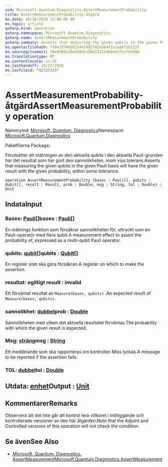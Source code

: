 ```yaml
---
uid: Microsoft.Quantum.Diagnostics.AssertMeasurementProbability
title: AssertMeasurementProbability-åtgärd
ms.date: 10/26/2020 12:00:00 AM
ms.topic: article
qsharp.kind: operation
qsharp.namespace: Microsoft.Quantum.Diagnostics
qsharp.name: AssertMeasurementProbability
qsharp.summary: Asserts that measuring the given qubits in the given Pauli basis will have the given result with the given probability, within some tolerance.
ms.openlocfilehash: ff0419706d825442492f82e564f1cce86f1b112f
ms.sourcegitcommit: 29e0d88a30e4166fa580132124b0eb57e1f0e986
ms.translationtype: MT
ms.contentlocale: sv-SE
ms.lasthandoff: 10/27/2020
ms.locfileid: "92727333"
---
```

# <a name="assertmeasurementprobability-operation"></a><span data-ttu-id="0354a-102">AssertMeasurementProbability-åtgärd</span><span class="sxs-lookup"><span data-stu-id="0354a-102">AssertMeasurementProbability operation</span></span>

<span data-ttu-id="0354a-103">Namnrymd: [Microsoft. Quantum. Diagnostics](xref:Microsoft.Quantum.Diagnostics)</span><span class="sxs-lookup"><span data-stu-id="0354a-103">Namespace: [Microsoft.Quantum.Diagnostics](xref:Microsoft.Quantum.Diagnostics)</span></span>

<span data-ttu-id="0354a-104">Paketfilerna [](https://nuget.org/packages/)</span><span class="sxs-lookup"><span data-stu-id="0354a-104">Package: [](https://nuget.org/packages/)</span></span>


<span data-ttu-id="0354a-105">Förutsätter att mätningen av den aktuella qubits i den aktuella Pauli-grunden har det resultat som har givit den sannolikheten, inom viss tolerans.</span><span class="sxs-lookup"><span data-stu-id="0354a-105">Asserts that measuring the given qubits in the given Pauli basis will have the given result with the given probability, within some tolerance.</span></span>

```qsharp
operation AssertMeasurementProbability (bases : Pauli[], qubits : Qubit[], result : Result, prob : Double, msg : String, tol : Double) : Unit
```


## <a name="input"></a><span data-ttu-id="0354a-106">Indata</span><span class="sxs-lookup"><span data-stu-id="0354a-106">Input</span></span>

### <a name="bases--pauli"></a><span data-ttu-id="0354a-107">Bases: [Pauli](xref:microsoft.quantum.lang-ref.pauli)[]</span><span class="sxs-lookup"><span data-stu-id="0354a-107">bases : [Pauli](xref:microsoft.quantum.lang-ref.pauli)[]</span></span>

<span data-ttu-id="0354a-108">En mätnings funktion som försäkrar sannolikheten för, uttryckt som en Pauli-operatör med flera qubit.</span><span class="sxs-lookup"><span data-stu-id="0354a-108">A measurement effect to assert the probability of, expressed as a multi-qubit Pauli operator.</span></span>


### <a name="qubits--qubit"></a><span data-ttu-id="0354a-109">qubits: [qubit](xref:microsoft.quantum.lang-ref.qubit)[]</span><span class="sxs-lookup"><span data-stu-id="0354a-109">qubits : [Qubit](xref:microsoft.quantum.lang-ref.qubit)[]</span></span>

<span data-ttu-id="0354a-110">En register som ska göra försäkran.</span><span class="sxs-lookup"><span data-stu-id="0354a-110">A register on which to make the assertion.</span></span>


### <a name="result--__invalidresult__"></a><span data-ttu-id="0354a-111">resultat: __ogiltigt <Result>__</span><span class="sxs-lookup"><span data-stu-id="0354a-111">result : __invalid<Result>__</span></span>

<span data-ttu-id="0354a-112">Ett förväntat resultat av `Measure(bases, qubits)` .</span><span class="sxs-lookup"><span data-stu-id="0354a-112">An expected result of `Measure(bases, qubits)`.</span></span>


### <a name="prob--double"></a><span data-ttu-id="0354a-113">sannolikhet: [dubbel](xref:microsoft.quantum.lang-ref.double)</span><span class="sxs-lookup"><span data-stu-id="0354a-113">prob : [Double](xref:microsoft.quantum.lang-ref.double)</span></span>

<span data-ttu-id="0354a-114">Sannolikheten med vilken det aktuella resultatet förväntas.</span><span class="sxs-lookup"><span data-stu-id="0354a-114">The probability with which the given result is expected.</span></span>


### <a name="msg--string"></a><span data-ttu-id="0354a-115">Msg: [sträng](xref:microsoft.quantum.lang-ref.string)</span><span class="sxs-lookup"><span data-stu-id="0354a-115">msg : [String](xref:microsoft.quantum.lang-ref.string)</span></span>

<span data-ttu-id="0354a-116">Ett meddelande som ska rapporteras om kontrollen Miss lyckas.</span><span class="sxs-lookup"><span data-stu-id="0354a-116">A message to be reported if the assertion fails.</span></span>


### <a name="tol--double"></a><span data-ttu-id="0354a-117">TOL: [dubbel](xref:microsoft.quantum.lang-ref.double)</span><span class="sxs-lookup"><span data-stu-id="0354a-117">tol : [Double](xref:microsoft.quantum.lang-ref.double)</span></span>





## <a name="output--unit"></a><span data-ttu-id="0354a-118">Utdata: [enhet](xref:microsoft.quantum.lang-ref.unit)</span><span class="sxs-lookup"><span data-stu-id="0354a-118">Output : [Unit](xref:microsoft.quantum.lang-ref.unit)</span></span>



## <a name="remarks"></a><span data-ttu-id="0354a-119">Kommentarer</span><span class="sxs-lookup"><span data-stu-id="0354a-119">Remarks</span></span>

<span data-ttu-id="0354a-120">Observera att det inte går att kontrol lera villkoret i intilliggande och kontrollerade versioner av den här åtgärden.</span><span class="sxs-lookup"><span data-stu-id="0354a-120">Note that the Adjoint and Controlled versions of this operation will not check the condition.</span></span>

## <a name="see-also"></a><span data-ttu-id="0354a-121">Se även</span><span class="sxs-lookup"><span data-stu-id="0354a-121">See Also</span></span>

- [<span data-ttu-id="0354a-122">Microsoft. Quantum. Diagnostics. AssertMeasurement</span><span class="sxs-lookup"><span data-stu-id="0354a-122">Microsoft.Quantum.Diagnostics.AssertMeasurement</span></span>](xref:Microsoft.Quantum.Diagnostics.AssertMeasurement)